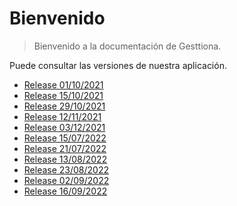# Bienvenido

> Bienvenido a la documentación de Gesttiona.

Puede consultar las versiones de nuestra aplicación.

* [Release 01/10/2021](release/01.10.2021.md "Release 01/10/2021")
* [Release 15/10/2021](release/15.10.2021.md "Release 15/10/2021")
* [Release 29/10/2021](release/29.10.2021.md "Release 29/10/2021")
* [Release 12/11/2021](release/12.11.2021.md "Release 12/11/2021")
* [Release 03/12/2021](release/03.12.2021.md "Release 03/12/2021")
* [Release 15/07/2022](release/15.07.2022.md "Release 15/07/2022")
* [Release 21/07/2022](release/21.07.2022.md "Release 21/07/2022")
* [Release 13/08/2022](release/13.08.2022.md "Release 13/08/2022")
* [Release 23/08/2022](release/23.08.2022.md "Release 23/08/2022")
* [Release 02/09/2022](release/02.09.2022.md "Release 02/09/2022")
* [Release 16/09/2022](release/16.09.2022.md "Release 16/09/2022")